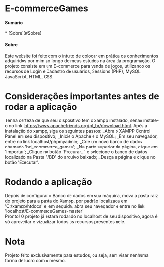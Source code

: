 <h1>E-commerceGames</h1>

  <h4>Sumário</h4>
    * [Sobre](#Sobre)
    
  <h4 href='#Sobre'>Sobre</h4>
  Este website foi feito com o intuito de colocar em prática os conhecimentos adquiridos por mim ao longo de meus estudos na área da programação. O projeto consiste em um E-commerce para venda de jogos, utilizando os recursos de Login e Cadastro de usuários, Sessions (PHP), MySQL, JavaScript, HTML, CSS.
  
  # Considerações importantes antes de rodar a aplicação
  
  Tenha certeza de que seu dispositivo tem o xampp instalado, senão instale-o no link: https://www.apachefriends.org/pt_br/download.html. Após a instalação do xampp, siga os seguintes passos:
  _Abra o XAMPP Control Panel em seu dispositivo;
  _Inicie o Apache e o MySQL;
  _Em seu navegador, entre no link localhost/phpmyadmin;
  _Crie um novo banco de dados chamado 'bd_ecommerce_games';
  _Na parte superior da página, clique em 'Importar';
  _Clique no botão 'Procurar...' e selecione o banco de dados localizado na Pasta './BD' do arquivo baixado;
  _Desça a página e clique no botão 'Executar'.
  
  # Rodando a aplicação
  
  Depois de configurar o Banco de dados em sua máquina, mova a pasta raiz do projeto para a pasta do Xampp, por padrão localizada em 'C:\xampp\htdocs' e, em seguida, abra seu navegador e entre no link 'localhost/E-commerceGames-master'  
  Pronto! O projeto já estará rodando no localhost de seu dispositivo, agora é só aproveitar e vizualizar todos os recursos presentes nele.
  
  # Nota
  Projeto feito exclusivamente para estudos, ou seja, sem visar nenhuma forma de lucro com o mesmo.

